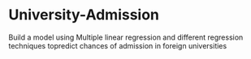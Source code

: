 # University-Admission
Build a model using Multiple linear regression and different regression techniques topredict chances of admission in foreign universities
